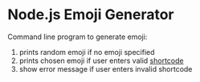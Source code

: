# Node.js Emoji Generator

Command line program to generate emoji:

1. prints random emoji if no emoji specified
2. prints chosen emoji if user enters valid [shortcode](https://www.webfx.com/tools/emoji-cheat-sheet/)
3. show error message if user enters invalid shortcode
